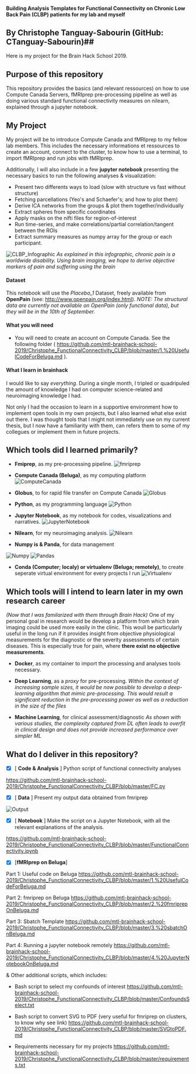 #### Building Analysis Templates for Functional Connectivity on Chronic Low Back Pain (CLBP) patients for my lab and myself ####
## By Christophe Tanguay-Sabourin (GitHub: CTanguay-Sabourin)##

Here is my project for the Brain Hack School 2019. 

## Purpose of this repository ##
This repository provides the basics (and relevant ressources) on how to use Compute Canada Servers, fMRIprep pre-processing pipeline as well as doing various standard functional connectivity measures on nilearn, explained through a jupyter notebook. 

## My Project ##
My project will be to introduce Compute Canada and fMRIprep to my fellow lab members. This includes the necessary informations et ressources to create an account, connect to the cluster, to know how to use a terminal, to import fMRIprep and run jobs with fMRIprep. 

Additionally, I will also include in a few **jupyter notebook** presenting the necessary basics to run the following analyses & visualization: 
- Present two differents ways to load (slow with structure vs fast without structure)
- Fetching parcellations (Yeo's and Schaefer's; and how to plot them)
- Derive ICA networks from the groups & plot them together/individually
- Extract spheres from specific coordinates
- Apply masks on the nifti files for region-of-interest
- Run time-series, and make correlations/partial correlation/tangent between the ROIs
- Extract summary measures as numpy array for the group or each participant.

![CLBP_Infographic](https://github.com/mtl-brainhack-school-2019/Christophe_FunctionalConnectivity_CLBP/blob/master/Christophe_CLBP%20Infographic.png?raw=true)
*As explained in this infographic, chronic pain is a worldwide disability. Using brain imaging, we hope to derive objective markers of pain and suffering using the brain*

#### Dataset ####
This notebook will use the *Placebo_1* Dataset, freely available from **OpenPain** (see: http://www.openpain.org/index.html).
*NOTE: The structural data are currently not available on OpenPain (only functional data), but they will  be in the 10th of September.*

#### What you will need #####
- You will need to create an account on Compute Canada. See the following folder ( https://github.com/mtl-brainhack-school-2019/Christophe_FunctionalConnectivity_CLBP/blob/master/1.%20UsefulCodeForBeluga.md ).

#### What I learn in brainhack #####
I would like to say *everything*. During a single month, I tripled or quadripuled the amount of knowledge I had on computer science-related and neuroimaging knowledge I had.

Not only I had the occasion to learn in a supportive environment how to implement open tools in my own projects, but I also learned what else exist out there. I was thought tools that I might not immediately use on my current thesis, but I now have a familiarity with them, can refers them to some of my collegues or implement them in future projects.

## Which tools did I learned primarily? ##

* **Fmiprep**, as my pre-processing pipeline.
![fmriprep](https://pbs.twimg.com/media/Dbt_hXeVQAEZHTS.jpg)

* **Compute Canada (Beluga)**, as my computing platform
![ComputeCanada](https://www.ace-net.ca/wp-content/uploads/2018/03/Compute_Canada2.png)

* **Globus**, to for rapid file transfer on Compute Canada
![Globus](https://mytechdecisions.com/wp-content/uploads/2019/07/globus_logo_small.png)

* **Python**, as my programming language
![Python](https://content.techgig.com/thumb/msid-67886887,width-860,resizemode-4/How-Developers-use-Python-Programming-Language.jpg?50999)

* **Jupyter Notebook**, as my notebook for codes, visualizations and narratives.
![JupyterNotebook](https://upload.wikimedia.org/wikipedia/commons/thumb/3/38/Jupyter_logo.svg/250px-Jupyter_logo.svg.png)

* **Nilearn**, for my neuroimaging analysis.
![Nilearn](https://danilobzdok.de/wp-content/uploads/sites/521/ni-learn.jpg)

* **Numpy is & Panda**, for data management

![Numpy](https://meshlogic.github.io/posts/jupyter/linear-algebra/linear-algebra-numpy-1/numpy-logo.png)
![Pandas](https://s3-ap-south-1.amazonaws.com/av-blog-media/wp-content/uploads/2018/03/pandas.jpg)

* **Conda (Computer; localy) or virtualenv (Beluga; remotely)**, to create seperate virtual environment for every projects I run
![Virtualenv](https://miro.medium.com/max/750/1*FjqLQ08MEk6jSKxpzjCcVw.jpeg)

## Which tools will I intend to learn later in my own research career ##
*(Now that I was familarized with them through Brain Hack)*
One of my personal goal in research would be develop a platform from which brain imaging could be used more easily in the clinic. This woull be particularly useful in the long run if it provides insight from objective physiological measurements for the diagnostic or the severity assessments of certain diseases. This is especially true for pain, where **there exist no objective measurements**.

* **Docker**, as my container to import the processing and analyses tools necessary.

* **Deep Learning**, as a *proxy* for pre-processing.
*Within the context of increasing sample sizes, it would be now possible to develop a deep-learning algorithm that mimic pre-processing. This would result a significant reduction in the pre-processing power as well as a reduction in the size of the files*

* **Machine Learning**, for clinical assessment/diagnostic 
*As shown with various studies, the complexity captured from DL often leads to overfit in clinical design and does not provide increased performance over simpler ML*

## What do I deliver in this repository? ##

- [x] [ **Code & Analysis** ] Python script of functional connectivity analyses

https://github.com/mtl-brainhack-school-2019/Christophe_FunctionalConnectivity_CLBP/blob/master/FC.py

- [x] [ **Data** ] Present my output data obtained from fmriprep

![Output](https://github.com/mtl-brainhack-school-2019/Christophe_FunctionalConnectivity_CLBP/blob/master/Images/Screen%20Shot%202019-09-02%20at%209.33.59%20PM.png?raw=true)

- [x] [ **Notebook** ] Make the script on a Jupyter Notebook, with all the relevant explanations of the analysis.

https://github.com/mtl-brainhack-school-2019/Christophe_FunctionalConnectivity_CLBP/blob/master/FunctionalConnectivity.ipynb

- [x] [**fMRIprep on Beluga**]

Part 1: Useful code on Beluga
https://github.com/mtl-brainhack-school-2019/Christophe_FunctionalConnectivity_CLBP/blob/master/1.%20UsefulCodeForBeluga.md

Part 2: fmriprep on Beluga
https://github.com/mtl-brainhack-school-2019/Christophe_FunctionalConnectivity_CLBP/blob/master/2.%20fmriprepOnBeluga.md

Part 3: Sbatch Template
https://github.com/mtl-brainhack-school-2019/Christophe_FunctionalConnectivity_CLBP/blob/master/3.%20sbatchOnBeluga.md

Part 4: Running a jupyter notebook remotely
https://github.com/mtl-brainhack-school-2019/Christophe_FunctionalConnectivity_CLBP/blob/master/4.%20JupyterNotebookOnBeluga.md

& Other additional scripts, which includes:
- Bash script to select my confounds of interest
https://github.com/mtl-brainhack-school-2019/Christophe_FunctionalConnectivity_CLBP/blob/master/ConfoundsSelect.txt

- Bash script to convert SVG to PDF (very useful for fmriprep on clusters, to know why see link)
https://github.com/mtl-brainhack-school-2019/Christophe_FunctionalConnectivity_CLBP/blob/master/SVGtoPDF.md

- Requirements necessary for my projects
https://github.com/mtl-brainhack-school-2019/Christophe_FunctionalConnectivity_CLBP/blob/master/requirements.txt


